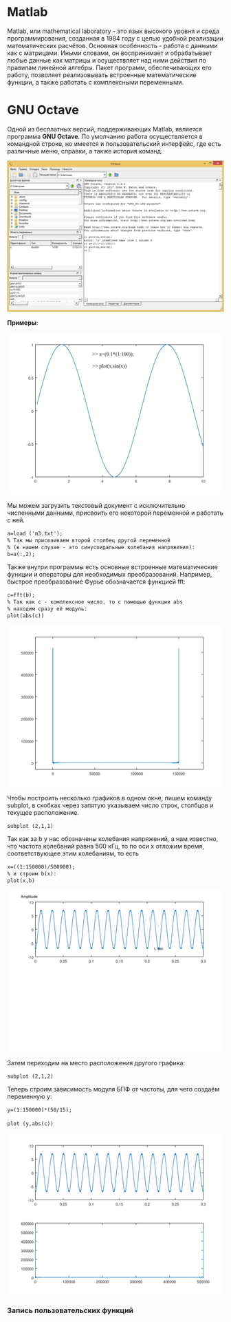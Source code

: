 ﻿# Matlab
Matlab, или mathematical laboratory - это язык
высокого уровня и среда программирования, созданная
в 1984 году с целью удобной реализации математических
расчётов. Основная особенность - работа с данными как
с матрицами. Иными словами, он воспринимает и обрабатывает
любые данные как матрицы и осуществляет над ними действия
по правилам линейной алгебры. Пакет программ,
обеспечивающих его работу, позволяет реализовывать 
встроенные математические функции, а также работать
с комплексными переменными.

# GNU Octave

Одной из бесплатных версий, поддерживающих Matlab,
является программа **GNU Octave**. По умолчанию работа
осуществляется в командной строке, но имеется и 
пользовательский интерфейс, где есть различные меню,
справки, а также история команд.

![Пользовательский интерфейс Octave](octave1.png)

**Примеры**:

![График синуса от 0 до 10 с шагом 0.1](sin0,100.png)

Мы можем загрузить текстовый документ с исключительно
численными данными, присвоить его некоторой переменной
и работать с ней.
```
a=load ('m3.txt');
% Так мы присваиваем второй столбец другой переменной
% (в нашем случае - это синусоидальные колебания напряжения):
b=a(:,2);
```
Также внутри программы есть основные встроенные математические
функции и операторы для необходимых преобразований.
Например, быстрое преобразование Фурье обозначается функцией fft:

```
c=fft(b);
% Так как с - комплексное число, то с помощью функции abs
% находим сразу её модуль:
plot(abs(c))
```

![БПФ для колебаний напряжения](abs(c).png)

Чтобы построить несколько графиков в одном окне, пишем команду subplot,
в скобках через запятую указываем число строк, столбцов и текущее расположение.

```
subplot (2,1,1)
```

Так как за b у нас обозначены колебания напряжений, а нам известно, 
что частота колебаний равна 500 кГц, то по оси х отложим время, соответствующее
этим колебаниям, то есть

```
x=((1:150000)/500000);
% и строим b(x):
plot(x,b)
```

![Колебания амплитуды напряжения от времени](b(x).png)

Затем переходим на место расположения другого графика:

```
subplot (2,1,2)
```

Теперь строим зависимость модуля БПФ от частоты, для чего создаём переменную y:

```
y=(1:150000)*(50/15);

plot (y,abs(c))
```

![Общий график](b,fft(b).png)

### Запись пользовательских функций
